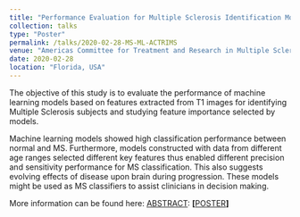```yaml
---
title: "Performance Evaluation for Multiple Sclerosis Identification Models Based on MR Imaging and Machine Learning"
collection: talks
type: "Poster"
permalink: /talks/2020-02-28-MS-ML-ACTRIMS
venue: "Americas Committee for Treatment and Research in Multiple Sclerosis (ACTRIMS)"
date: 2020-02-28
location: "Florida, USA"
---
```


The objective of this study is to evaluate the performance of machine learning models based on features extracted from T1 images for identifying Multiple Sclerosis subjects and studying feature importance selected by models.

Machine learning models showed high classification performance between normal and MS. Furthermore, models constructed with data from different age ranges selected different key features thus enabled different precision and sensitivity performance for MS classification. This also suggests evolving effects of disease upon brain during progression. These models might be used as MS classifiers to assist clinicians in decision making.

More information can be found here: 
[ABSTRACT](https://journals.sagepub.com/doi/10.1177/1352458520917097):
<strong> [</strong><a href="/files/ACTRIMS Poster_FINAL_VER.pdf" target="_blank">POSTER</a><strong>] 

